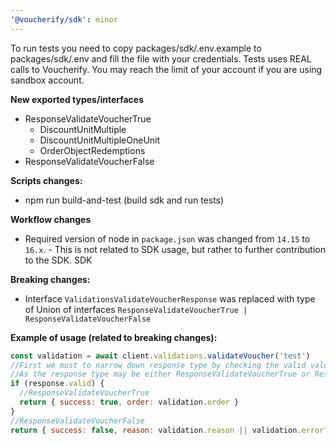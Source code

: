 ```yaml
---
'@voucherify/sdk': minor
---
```


To run tests you need to copy packages/sdk/.env.example to packages/sdk/.env and fill the file with your credentials.
Tests uses REAL calls to Voucherify. You may reach the limit of your account if you are using sandbox account.

**New exported types/interfaces**
- ResponseValidateVoucherTrue
  - DiscountUnitMultiple
  - DiscountUnitMultipleOneUnit
  - OrderObjectRedemptions
- ResponseValidateVoucherFalse

**Scripts changes:**
- npm run build-and-test (build sdk and run tests)

**Workflow changes**
- Required version of node in `package.json` was changed from `14.15` to `16.x`. - This is not related to SDK usage, but rather to further contribution to the SDK. SDK

**Breaking changes:**
- Interface `ValidationsValidateVoucherResponse` was replaced with type of Union of interfaces `ResponseValidateVoucherTrue | ResponseValidateVoucherFalse`

**Example of usage (related to breaking changes):**
```js
const validation = await client.validations.validateVoucher('test')
//First we must to narrow down response type by checking the valid value
//As the response type may be either ResponseValidateVoucherTrue or ResponseValidateVoucherFalse
if (response.valid) {
  //ResponseValidateVoucherTrue
  return { success: true, order: validation.order }
}
//ResponseValidateVoucherFalse
return { success: false, reason: validation.reason || validation.error?.message || 'Unknown error' }
```

